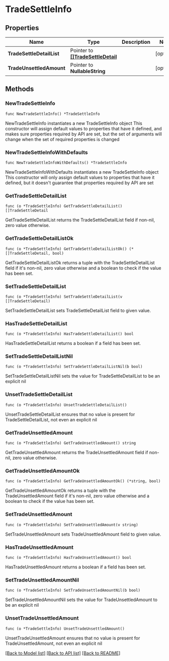 # TradeSettleInfo

## Properties

Name | Type | Description | Notes
------------ | ------------- | ------------- | -------------
**TradeSettleDetailList** | Pointer to [**[]TradeSettleDetail**](TradeSettleDetail.md) |  | [optional] 
**TradeUnsettledAmount** | Pointer to **NullableString** |  | [optional] 

## Methods

### NewTradeSettleInfo

`func NewTradeSettleInfo() *TradeSettleInfo`

NewTradeSettleInfo instantiates a new TradeSettleInfo object
This constructor will assign default values to properties that have it defined,
and makes sure properties required by API are set, but the set of arguments
will change when the set of required properties is changed

### NewTradeSettleInfoWithDefaults

`func NewTradeSettleInfoWithDefaults() *TradeSettleInfo`

NewTradeSettleInfoWithDefaults instantiates a new TradeSettleInfo object
This constructor will only assign default values to properties that have it defined,
but it doesn't guarantee that properties required by API are set

### GetTradeSettleDetailList

`func (o *TradeSettleInfo) GetTradeSettleDetailList() []TradeSettleDetail`

GetTradeSettleDetailList returns the TradeSettleDetailList field if non-nil, zero value otherwise.

### GetTradeSettleDetailListOk

`func (o *TradeSettleInfo) GetTradeSettleDetailListOk() (*[]TradeSettleDetail, bool)`

GetTradeSettleDetailListOk returns a tuple with the TradeSettleDetailList field if it's non-nil, zero value otherwise
and a boolean to check if the value has been set.

### SetTradeSettleDetailList

`func (o *TradeSettleInfo) SetTradeSettleDetailList(v []TradeSettleDetail)`

SetTradeSettleDetailList sets TradeSettleDetailList field to given value.

### HasTradeSettleDetailList

`func (o *TradeSettleInfo) HasTradeSettleDetailList() bool`

HasTradeSettleDetailList returns a boolean if a field has been set.

### SetTradeSettleDetailListNil

`func (o *TradeSettleInfo) SetTradeSettleDetailListNil(b bool)`

 SetTradeSettleDetailListNil sets the value for TradeSettleDetailList to be an explicit nil

### UnsetTradeSettleDetailList
`func (o *TradeSettleInfo) UnsetTradeSettleDetailList()`

UnsetTradeSettleDetailList ensures that no value is present for TradeSettleDetailList, not even an explicit nil
### GetTradeUnsettledAmount

`func (o *TradeSettleInfo) GetTradeUnsettledAmount() string`

GetTradeUnsettledAmount returns the TradeUnsettledAmount field if non-nil, zero value otherwise.

### GetTradeUnsettledAmountOk

`func (o *TradeSettleInfo) GetTradeUnsettledAmountOk() (*string, bool)`

GetTradeUnsettledAmountOk returns a tuple with the TradeUnsettledAmount field if it's non-nil, zero value otherwise
and a boolean to check if the value has been set.

### SetTradeUnsettledAmount

`func (o *TradeSettleInfo) SetTradeUnsettledAmount(v string)`

SetTradeUnsettledAmount sets TradeUnsettledAmount field to given value.

### HasTradeUnsettledAmount

`func (o *TradeSettleInfo) HasTradeUnsettledAmount() bool`

HasTradeUnsettledAmount returns a boolean if a field has been set.

### SetTradeUnsettledAmountNil

`func (o *TradeSettleInfo) SetTradeUnsettledAmountNil(b bool)`

 SetTradeUnsettledAmountNil sets the value for TradeUnsettledAmount to be an explicit nil

### UnsetTradeUnsettledAmount
`func (o *TradeSettleInfo) UnsetTradeUnsettledAmount()`

UnsetTradeUnsettledAmount ensures that no value is present for TradeUnsettledAmount, not even an explicit nil

[[Back to Model list]](../README.md#documentation-for-models) [[Back to API list]](../README.md#documentation-for-api-endpoints) [[Back to README]](../README.md)


